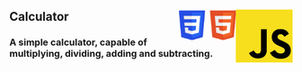 # <img src="https://github.com/rodrigonuness/language_pictures/blob/master/Javascript.png" align="right" width="20%">
# <img src="https://github.com/rodrigonuness/language_pictures/blob/master/html&css.png" align="right" width="20%">
## Calculator
### A simple calculator, capable of multiplying, dividing, adding and subtracting.
### 
####

